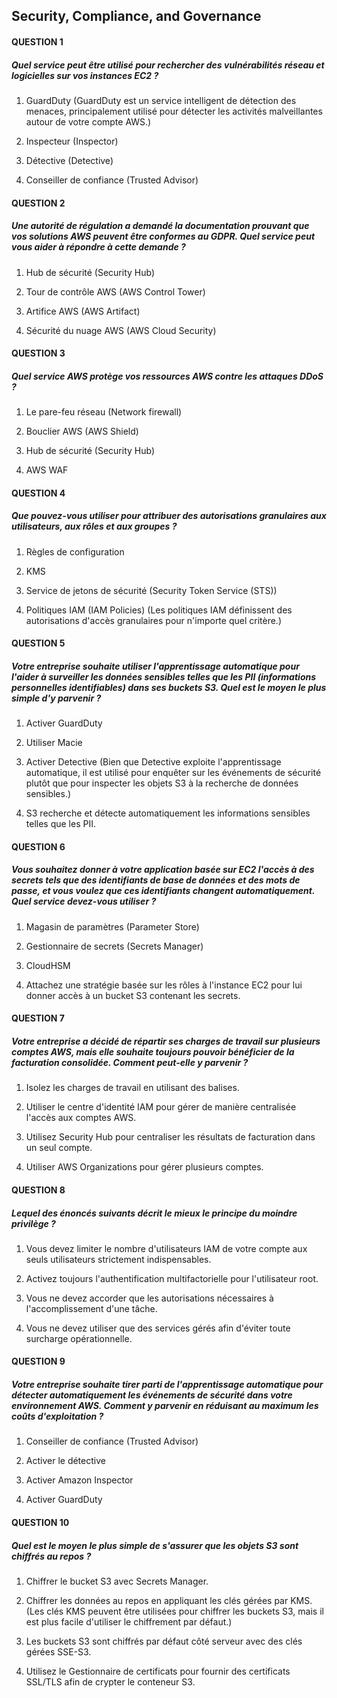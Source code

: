 ## Security, Compliance, and Governance

#### QUESTION 1

##### Quel service peut être utilisé pour rechercher des vulnérabilités réseau et logicielles sur vos instances EC2 ?


1. GuardDuty (GuardDuty est un service intelligent de détection des menaces, principalement utilisé pour détecter les activités malveillantes autour de votre compte AWS.)


2. Inspecteur (Inspector) 


3. Détective (Detective)


4. Conseiller de confiance (Trusted Advisor)

#### QUESTION 2

##### Une autorité de régulation a demandé la documentation prouvant que vos solutions AWS peuvent être conformes au GDPR. Quel service peut vous aider à répondre à cette demande ?


1. Hub de sécurité (Security Hub)


2. Tour de contrôle AWS (AWS Control Tower)


3. Artifice AWS (AWS Artifact) 


4. Sécurité du nuage AWS (AWS Cloud Security)

#### QUESTION 3

##### Quel service AWS protège vos ressources AWS contre les attaques DDoS ?


1. Le pare-feu réseau (Network firewall)


2. Bouclier AWS (AWS Shield) 


3. Hub de sécurité (Security Hub)


4. AWS WAF 

#### QUESTION 4

##### Que pouvez-vous utiliser pour attribuer des autorisations granulaires aux utilisateurs, aux rôles et aux groupes ?


1. Règles de configuration


2. KMS


3. Service de jetons de sécurité (Security Token Service (STS))


4. Politiques IAM (IAM Policies) (Les politiques IAM définissent des autorisations d'accès granulaires pour n'importe quel critère.)

#### QUESTION 5

##### Votre entreprise souhaite utiliser l'apprentissage automatique pour l'aider à surveiller les données sensibles telles que les PII (informations personnelles identifiables) dans ses buckets S3. Quel est le moyen le plus simple d'y parvenir ?


1. Activer GuardDuty


2. Utiliser Macie 


3. Activer Detective (Bien que Detective exploite l'apprentissage automatique, il est utilisé pour enquêter sur les événements de sécurité plutôt que pour inspecter les objets S3 à la recherche de données sensibles.)


4. S3 recherche et détecte automatiquement les informations sensibles telles que les PII.

#### QUESTION 6

##### Vous souhaitez donner à votre application basée sur EC2 l'accès à des secrets tels que des identifiants de base de données et des mots de passe, et vous voulez que ces identifiants changent automatiquement. Quel service devez-vous utiliser ?


1. Magasin de paramètres (Parameter Store) 


2. Gestionnaire de secrets (Secrets Manager)


3. CloudHSM


4. Attachez une stratégie basée sur les rôles à l'instance EC2 pour lui donner accès à un bucket S3 contenant les secrets.

#### QUESTION 7

##### Votre entreprise a décidé de répartir ses charges de travail sur plusieurs comptes AWS, mais elle souhaite toujours pouvoir bénéficier de la facturation consolidée. Comment peut-elle y parvenir ?


1. Isolez les charges de travail en utilisant des balises.


2. Utiliser le centre d'identité IAM pour gérer de manière centralisée l'accès aux comptes AWS.


3. Utilisez Security Hub pour centraliser les résultats de facturation dans un seul compte.


4. Utiliser AWS Organizations pour gérer plusieurs comptes. 

#### QUESTION 8

##### Lequel des énoncés suivants décrit le mieux le principe du moindre privilège ?


1. Vous devez limiter le nombre d'utilisateurs IAM de votre compte aux seuls utilisateurs strictement indispensables.


2. Activez toujours l'authentification multifactorielle pour l'utilisateur root.


3. Vous ne devez accorder que les autorisations nécessaires à l'accomplissement d'une tâche. 


4. Vous ne devez utiliser que des services gérés afin d'éviter toute surcharge opérationnelle.

#### QUESTION 9

##### Votre entreprise souhaite tirer parti de l'apprentissage automatique pour détecter automatiquement les événements de sécurité dans votre environnement AWS. Comment y parvenir en réduisant au maximum les coûts d'exploitation ?


1. Conseiller de confiance (Trusted Advisor)


2. Activer le détective


3. Activer Amazon Inspector


4. Activer GuardDuty 

#### QUESTION 10

##### Quel est le moyen le plus simple de s'assurer que les objets S3 sont chiffrés au repos ?


1. Chiffrer le bucket S3 avec Secrets Manager.


2. Chiffrer les données au repos en appliquant les clés gérées par KMS. (Les clés KMS peuvent être utilisées pour chiffrer les buckets S3, mais il est plus facile d'utiliser le chiffrement par défaut.)


3. Les buckets S3 sont chiffrés par défaut côté serveur avec des clés gérées SSE-S3. 


4. Utilisez le Gestionnaire de certificats pour fournir des certificats SSL/TLS afin de crypter le conteneur S3.